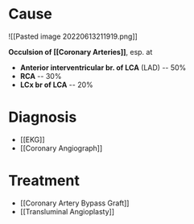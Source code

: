 # Cause

![[Pasted image 20220613211919.png]]

**Occulsion of [[Coronary Arteries]]**, esp. at 
- **Anterior interventricular br. of LCA** (LAD) -- 50%
- **RCA** -- 30%
- **LCx br of LCA** -- 20%

# Diagnosis
- [[EKG]]
- [[Coronary Angiograph]]

# Treatment
- [[Coronary Artery Bypass Graft]]
- [[Transluminal Angioplasty]]